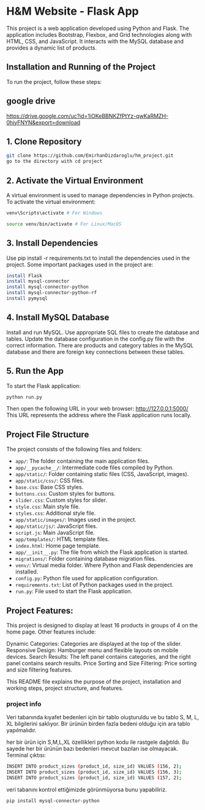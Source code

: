 # H&M Website - Flask App

This project is a web application developed using Python and Flask. The application includes Bootstrap, Flexbox, and Grid technologies along with HTML, CSS, and JavaScript. It interacts with the MySQL database and provides a dynamic list of products.

## Installation and Running of the Project

To run the project, follow these steps:

## google drive

https://drive.google.com/uc?id=1iOKeBBNKZfPtYz-qwKaRMZH-0hiyFNYN&export=download

## 1. Clone Repository
```bash
git clone https://github.com/EmirhanDizdaroglu/hm_project.git
go to the directory with cd project

```

## 2. Activate the Virtual Environment
A virtual environment is used to manage dependencies in Python projects. To activate the virtual environment:
```bash
venv\Scripts\activate # For Windows

source venv/bin/activate # For Linux/MacOS
```
## 3. Install Dependencies
Use pip install -r requirements.txt to install the dependencies used in the project. Some important packages used in the project are:
```bash
install Flask
install mysql-connector
install mysql-connector-python
install mysql-connector-python-rf
install pymysql
```
## 4. Install MySQL Database

Install and run MySQL.
Use appropriate SQL files to create the database and tables.
Update the database configuration in the config.py file with the correct information.
There are products and category tables in the MySQL database and there are foreign key connections between these tables.

## 5. Run the App

To start the Flask application:
```bash
python run.py
```
Then open the following URL in your web browser: http://127.0.0.1:5000/
This URL represents the address where the Flask application runs locally.
## Project File Structure

The project consists of the following files and folders:

- `app/`: The folder containing the main application files.
 - `app/__pycache__/`: Intermediate code files compiled by Python.
 - `app/static/`: Folder containing static files (CSS, JavaScript, images).
 - `app/static/css/`: CSS files.
 - `base.css`: Base CSS styles.
 - `buttons.css`: Custom styles for buttons.
 - `slider.css`: Custom styles for slider.
 - `style.css`: Main style file.
 - `styles.css`: Additional style file.
 - `app/static/images/`: Images used in the project.
 - `app/static/js/`: JavaScript files.
 - `script.js`: Main JavaScript file.
 - `app/templates/`: HTML template files.
 - `index.html`: Home page template.
 - `app/__init__.py`: The file from which the Flask application is started.
- `migrations/`: Folder containing database migration files.
- `venv/`: Virtual media folder. Where Python and Flask dependencies are installed.
- `config.py`: Python file used for application configuration.
- `requirements.txt`: List of Python packages used in the project.
- `run.py`: File used to start the Flask application.


## Project Features:
This project is designed to display at least 16 products in groups of 4 on the home page. Other features include:

Dynamic Categories: Categories are displayed at the top of the slider.
Responsive Design: Hamburger menu and flexible layouts on mobile devices.
Search Results: The left panel contains categories, and the right panel contains search results.
Price Sorting and Size Filtering: Price sorting and size filtering features.

This README file explains the purpose of the project, installation and working steps, project structure, and features.

### project info

Veri tabanında kıyafet bedenleri için bir tablo oluşturuldu ve bu tablo S, M, L, XL bilgilerini saklıyor. Bir ürünün birden fazla bedeni olduğu için ara tablo yapılmalıdır.

her bir ürün için S,M,L,XL özellikleri python kodu ile rastgele dağıtıldı. Bu sayede her bir ürünün bazı bedenleri mevcut bazıları ise olmayacak.
Terminal çıktısı:
```bash
INSERT INTO product_sizes (product_id, size_id) VALUES (156, 2);
INSERT INTO product_sizes (product_id, size_id) VALUES (156, 3);
INSERT INTO product_sizes (product_id, size_id) VALUES (157, 2);
```

veri tabanını kontrol ettiğimizde görünmüyorsa bunu yapabiliriz.
```bash
pip install mysql-connector-python
```
